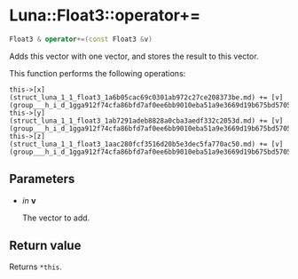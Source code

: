 # Luna::Float3::operator+=

```c++
Float3 & operator+=(const Float3 &v)
```

Adds this vector with one vector, and stores the result to this vector. 

This function performs the following operations: 
```
this->[x](struct_luna_1_1_float3_1a6b05cac69c0301ab972c27ce208373be.md) += [v](group___h_i_d_1gga912f74cfa86bfd7af0ee6bb9010eba51a9e3669d19b675bd57058fd4664205d2a.md).x;
this->[y](struct_luna_1_1_float3_1ab7291adeb8828a0cba3aedf332c2053d.md) += [v](group___h_i_d_1gga912f74cfa86bfd7af0ee6bb9010eba51a9e3669d19b675bd57058fd4664205d2a.md).y;
this->[z](struct_luna_1_1_float3_1aac280fcf3516d20b5e3dec5fa770ac50.md) += [v](group___h_i_d_1gga912f74cfa86bfd7af0ee6bb9010eba51a9e3669d19b675bd57058fd4664205d2a.md).z;
```


## Parameters
* *in* **v**

    The vector to add. 

## Return value
Returns `*this`. 

